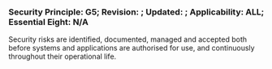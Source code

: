 ### Security Principle: G5; Revision: ; Updated: ; Applicability: ALL; Essential Eight: N/A
<p>Security risks are identified, documented, managed and accepted both before systems and applications are authorised for use, and continuously throughout their operational life.</p>